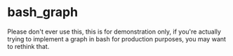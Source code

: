 # bash_graph
Please don't ever use this, this is for demonstration only, if you're actually trying to implement a graph in bash for production purposes, you may want to rethink that.
